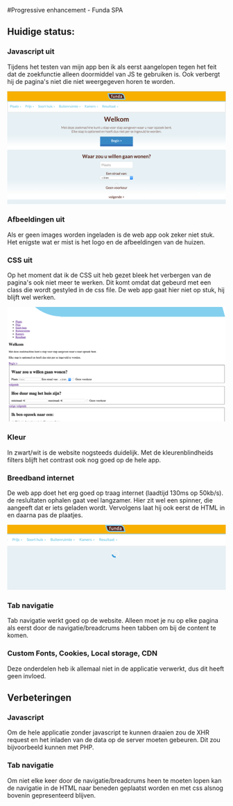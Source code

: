 #Progressive enhancement - Funda SPA

## Huidige status:

### Javascript uit
Tijdens het testen van mijn app ben ik als eerst aangelopen tegen het feit dat de zoekfunctie alleen doormiddel van JS te gebruiken is. Ook verbergt hij de pagina's niet die niet weergegeven horen te worden.

![Zonder Javascript](screenshots/no-script.png)


### Afbeeldingen uit
Als er geen images worden ingeladen is de web app ook zeker niet stuk. Het enigste wat er mist is het logo en de afbeeldingen van de huizen.


### CSS uit
Op het moment dat ik de CSS uit heb gezet bleek het verbergen van de pagina's ook niet meer te werken. Dit komt omdat dat gebeurd met een class die wordt gestyled in de css file. De web app gaat hier niet op stuk, hij blijft wel werken.

![no css](screenshots/no-css.png)


### Kleur
In zwart/wit is de website nogsteeds duidelijk. Met de kleurenblindheids filters blijft het contrast ook nog goed op de hele app.

### Breedband internet
De web app doet het erg goed op traag internet (laadtijd 130ms op 50kb/s). de reslultaten ophalen gaat veel langzamer. Hier zit wel een spinner, die aangeeft dat er iets geladen wordt. Vervolgens laat hij ook eerst de HTML in en daarna pas de plaatjes.

![slow speed](screenshots/slow.png)


### Tab navigatie
Tab navigatie werkt goed op de website. Alleen moet je nu op elke pagina als eerst door de navigatie/breadcrums heen tabben om bij de content te komen.


### Custom Fonts, Cookies, Local storage, CDN
Deze onderdelen heb ik allemaal niet in de applicatie verwerkt, dus dit heeft geen invloed.


## Verbeteringen

### Javascript
Om de hele applicatie zonder javascript te kunnen draaien zou de XHR request en het inladen van de data op de server moeten gebeuren. Dit zou bijvoorbeeld kunnen met PHP.

### Tab navigatie
Om niet elke keer door de navigatie/breadcrums heen te moeten lopen kan de navigatie in de HTML naar beneden geplaatst worden en met css alsnog bovenin gepresenteerd blijven.















